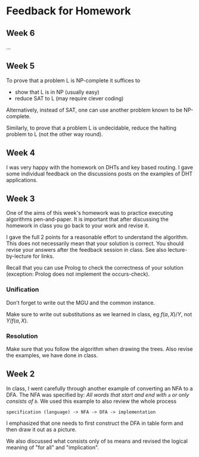 # Feedback for Homework

## Week 6

... 

## Week 5

To prove that a problem L is NP-complete it suffices to 
- show that L is in NP (usually easy)
- reduce SAT to L (may require clever coding)

Alternatively, instead of SAT, one can use another problem known to be NP-complete.

Similarly, to prove that a problem L is undecidable, reduce the halting problem to L (not the other way round).


## Week 4

I was very happy with the homework on DHTs and key based routing. I gave some individual feedback on the discussions posts on the examples of DHT applications.

## Week 3

One of the aims of this week's homework was to practice executing algorithms pen-and-paper. It is important that after discussing the homework in class you go back to your work and revise it.

I gave the full 2 points for a reasonable effort to understand the algorithm. This does not necessarily mean that your solution is correct. You should revise your answers after the feedback session in class. See also lecture-by-lecture for links.

Recall that you can use Prolog to check the correctness of your solution (exception: Prolog does not implement the occurs-check).

### Unification

Don't forget to write out the MGU and the common instance.

Make sure to write out substitutions as we learned in class, eg $f(a,X)/Y$, not $Y/f(a,X)$.

### Resolution

Make sure that you follow the algorithm when drawing the trees. Also revise the examples, we have done in class.

## Week 2

In class, I went carefully through another example of converting an NFA to a DFA. The NFA was specified by: *All words that start and end with `a` or only consists of `b`.* We used this example to also review the whole process

    specification (language) -> NFA -> DFA -> implementation

I emphasized that one needs to first construct the DFA in table form and then draw it out as a picture.

We also discussed what consists only of `b`s means and revised the logical meaning of "for all" and "implication".

